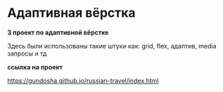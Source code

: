 # Адаптивная вёрстка


**3 проект по адаптивной вёрстке**

Здесь были использованы такие штуки как: grid, flex, адаптив, media запросы и тд

**ссылка на проект**

https://gundosha.github.io/russian-travel/index.html